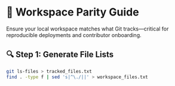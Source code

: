 # 🧼 Workspace Parity Guide

Ensure your local workspace matches what Git tracks—critical for reproducible deployments and contributor onboarding.

## 🔍 Step 1: Generate File Lists

```bash
git ls-files > tracked_files.txt
find . -type f | sed 's|^\./||' > workspace_files.txt
